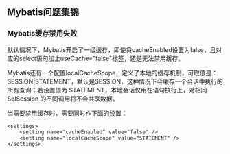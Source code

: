## Mybatis问题集锦

### Mybatis缓存禁用失败

默认情况下，Mybatis开启了一级缓存，即使将cacheEnabled设置为false，且对应的select语句加上useCache="false"标签，还是无法禁用缓存。

Mybatis还有一个配置localCacheScope，定义了本地的缓存机制，可取值是：SESSION|STATEMENT，默认是SESSION，这种情况下会缓存一个会话中执行的所有查询；若设置值为 STATEMENT，本地会话仅用在语句执行上，对相同 SqlSession 的不同调用将不会共享数据。

当需要禁用缓存时，需要同时作下面的设置：

	<settings>
		<setting name="cacheEnabled" value="false" />
		<setting name="localCacheScope" value="STATEMENT" />
	</settings>










